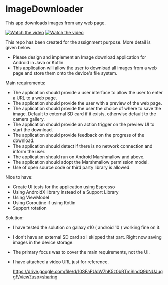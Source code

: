 # ImageDownloader

This app downloads images from any web page.

[![Watch the video](https://i.imgur.com/vKb2F1B.png)](https://drive.google.com/file/d/10SFaPUdW7hK5z0bRTmSlndQ9bNUJuggF/view?usp=sharing)
[![Watch the video](https://img.youtube.com/vi/T-D1KVIuvjA/maxresdefault.jpg)](https://youtu.be/T-D1KVIuvjA)


This repo has been created for the assignment purpose. More detail is given below.

- Please design and implement an Image download application for Android in Java or Kotlin.
- This application will allow the user to download all images from a web page and store them onto the device's file system.

Main requirements:
 - The application should provide a user interface to allow the user to enter a URL to a web page.
 - The application should provide the user with a preview of the web page.
 - The application should provide the user the choice of where to save the image. Default to external SD card if it exists, otherwise default to the camera
   gallery.
 - The application should provide an action trigger on the preview UI to start the download.
 - The application should provide feedback on the progress of the download.
 - The application should detect if there is no network connection and inform the user.
 - The application should run on Android Marshmallow and above.
 - The application should adopt the Marshmallow permission model.
 - Use of open source code or third party library is allowed.

Nice to have:
 - Create UI tests for the application using Espresso
 - Using AndroidX library instead of a Support Library
 - Using ViewModel
 - Using Coroutine if using Kotlin
 - Support rotation
 
 
 Solution:
  - I have tested the solution on galaxy s10 ( android 10 ) working fine on it. 
  - I don't have an external SD card so I skipped that part. Right now saving images in the device storage.
  - The primary focus was to cover the main requirements, not the UI.
  - I have attached a video URL just for reference. 
  
    https://drive.google.com/file/d/10SFaPUdW7hK5z0bRTmSlndQ9bNUJuggF/view?usp=sharing

